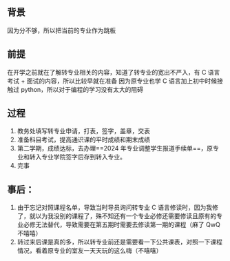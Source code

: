 
## 背景

因为分不够，所以把当前的专业作为跳板


## 前提

在开学之前就在了解转专业相关的内容，知道了转专业的宽出不严入，有 C 语言考试 + 面试的内容，所以比较早就在准备
因为原专业也学 C 语言加上初中时候接触过 python，所以对于编程的学习没有太大的阻碍

## 过程

1. 教务处填写转专业申请，打表，签字，盖章，交表
2. 准备科目考试，提高通识课的平时成绩和期末成绩
3. 第二学期，成绩达标，去办理==2024 年专业调整学生报道手续单==，原专业和转入专业学院签字后存到转入专业。
4. 完事


## 事后：
1. 由于忘记对照课程名单，导致当时导员询问转专业 C 语言修读时，因为我修了，就以为我没别的课程了，殊不知还有一个专业必修还需要修读且原有的专业必修无法替代，导致需要在第五期时需要去修读第一期的课程（麻了 QwQ 不嘻嘻）
2. 转过来后课是真的多，所以转专业前还是需要看一下公共课表，对照一下课程情况，看着原专业的室友一天天玩的这么嗨（不嘻嘻）














































